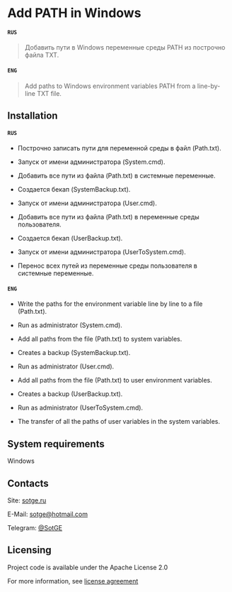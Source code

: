 # Add PATH in Windows

#### `RUS`
> Добавить пути в Windows переменные среды PATH из построчно файла TXT.

#### `ENG`
> Add paths to Windows environment variables PATH from a line-by-line TXT file.

## Installation

#### `RUS`
- Построчно записать пути для переменной среды в файл (Path.txt).

- Запуск от имени администратора (System.cmd).
- Добавить все пути из файла (Path.txt) в системные переменные.
- Создается бекап (SystemBackup.txt).

- Запуск от имени администратора (User.cmd).
- Добавить все пути из файла (Path.txt) в переменные среды пользователя.
- Создается бекап (UserBackup.txt).

- Запуск от имени администратора (UserToSystem.cmd).
- Перенос всех путей из переменные среды пользователя в системные переменные.

#### `ENG`
- Write the paths for the environment variable line by line to a file (Path.txt).

- Run as administrator (System.cmd).
- Add all paths from the file (Path.txt) to system variables.
- Creates a backup (SystemBackup.txt).

- Run as administrator (User.cmd).
- Add all paths from the file (Path.txt) to user environment variables.
- Creates a backup (UserBackup.txt).

- Run as administrator (UserToSystem.cmd).
- The transfer of all the paths of user variables in the system variables.

## System requirements
Windows

## Contacts
Site: [sotge.ru](https://sotge.ru  "SotGE")

E-Mail: <sotge@hotmail.com>

Telegram: [@SotGE](https://t.me/sotge)

## Licensing
Project code is available under the Apache License 2.0

For more information, see [license agreement](LICENSE)
